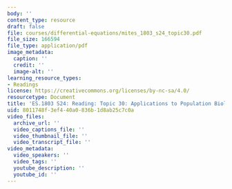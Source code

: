 ```yaml
---
body: ''
content_type: resource
draft: false
file: courses/differential-equations/mites_1803_s24_topic30.pdf
file_size: 166594
file_type: application/pdf
image_metadata:
  caption: ''
  credit: ''
  image-alt: ''
learning_resource_types:
- Readings
license: https://creativecommons.org/licenses/by-nc-sa/4.0/
resourcetype: Document
title: 'ES.1803 S24: Reading: Topic 30: Applications to Population Biology'
uid: 8011748f-3ef4-40a0-836b-1d8ab25c7c0a
video_files:
  archive_url: ''
  video_captions_file: ''
  video_thumbnail_file: ''
  video_transcript_file: ''
video_metadata:
  video_speakers: ''
  video_tags: ''
  youtube_description: ''
  youtube_id: ''
---
```

